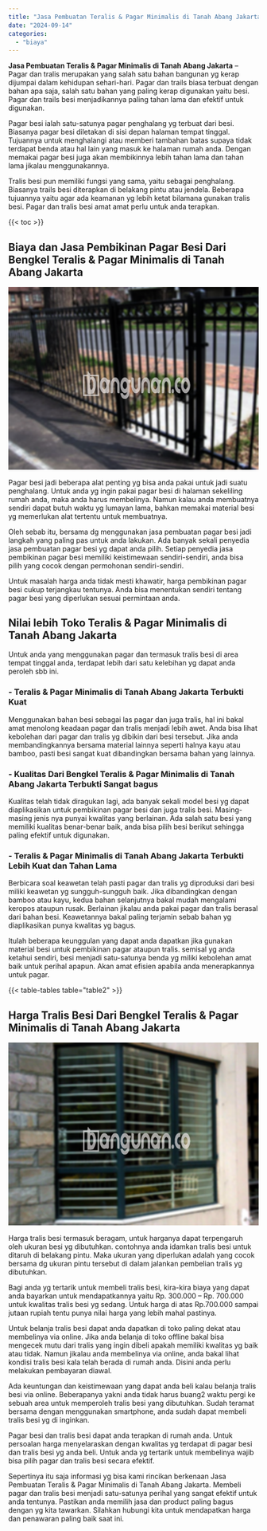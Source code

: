 ```yaml
---
title: "Jasa Pembuatan Teralis & Pagar Minimalis di Tanah Abang Jakarta"
date: "2024-09-14"
categories: 
  - "biaya"
---
```


**Jasa Pembuatan Teralis & Pagar Minimalis di Tanah Abang Jakarta** – Pagar dan tralis merupakan yang salah satu bahan bangunan yg kerap dijumpai dalam kehidupan sehari-hari. Pagar dan trails biasa terbuat dengan bahan apa saja, salah satu bahan yang paling kerap digunakan yaitu besi. Pagar dan trails besi menjadikannya paling tahan lama dan efektif untuk digunakan.

Pagar besi ialah satu-satunya pagar penghalang yg terbuat dari besi. Biasanya pagar besi diletakan di sisi depan halaman tempat tinggal. Tujuannya untuk menghalangi atau memberi tambahan batas supaya tidak terdapat benda atau hal lain yang masuk ke halaman rumah anda. Dengan memakai pagar besi juga akan membikinnya lebih tahan lama dan tahan lama jikalau menggunakannya.

Tralis besi pun memiliki fungsi yang sama, yaitu sebagai penghalang. Biasanya trails besi diterapkan di belakang pintu atau jendela. Beberapa tujuannya yaitu agar ada keamanan yg lebih ketat bilamana gunakan tralis besi. Pagar dan tralis besi amat amat perlu untuk anda terapkan.

{{< toc >}}

## Biaya dan Jasa Pembikinan Pagar Besi Dari Bengkel Teralis & Pagar Minimalis di Tanah Abang Jakarta

![Jasa Pembuatan Teralis & Pagar Minimalis di Tanah Abang Jakarta](/images/pagar-minimalis-murah-53.png)

Pagar besi jadi beberapa alat penting yg bisa anda pakai untuk jadi suatu penghalang. Untuk anda yg ingin pakai pagar besi di halaman sekeliling rumah anda, maka anda harus membelinya. Namun kalau anda membuatnya sendiri dapat butuh waktu yg lumayan lama, bahkan memakai material besi yg memerlukan alat tertentu untuk membuatnya.

Oleh sebab itu, bersama dg menggunakan jasa pembuatan pagar besi jadi langkah yang paling pas untuk anda lakukan. Ada banyak sekali penyedia jasa pembuatan pagar besi yg dapat anda pilih. Setiap penyedia jasa pembikinan pagar besi memiliki keistimewaan sendiri-sendiri, anda bisa pilih yang cocok dengan permohonan sendiri-sendiri.

Untuk masalah harga anda tidak mesti khawatir, harga pembikinan pagar besi cukup terjangkau tentunya. Anda bisa menentukan sendiri tentang pagar besi yang diperlukan sesuai permintaan anda.

## Nilai lebih Toko Teralis & Pagar Minimalis di Tanah Abang Jakarta

Untuk anda yang menggunakan pagar dan termasuk tralis besi di area tempat tinggal anda, terdapat lebih dari satu kelebihan yg dapat anda peroleh sbb ini.

### \- Teralis & Pagar Minimalis di Tanah Abang Jakarta Terbukti Kuat

Menggunakan bahan besi sebagai las pagar dan juga tralis, hal ini bakal amat menolong keadaan pagar dan tralis menjadi lebih awet. Anda bisa lihat kebolehan dari pagar dan tralis yg dibikin dari besi tersebut. Jika anda membandingkannya bersama material lainnya seperti halnya kayu atau bamboo, pasti besi sangat kuat dibandingkan bersama bahan yang lainnya.

### \- Kualitas Dari Bengkel Teralis & Pagar Minimalis di Tanah Abang Jakarta Terbukti Sangat bagus

Kualitas telah tidak diragukan lagi, ada banyak sekali model besi yg dapat diaplikasikan untuk pembikinan pagar besi dan juga tralis besi. Masing-masing jenis nya punyai kwalitas yang berlainan. Ada salah satu besi yang memiliki kualitas benar-benar baik, anda bisa pilih besi berikut sehingga paling efektif untuk digunakan.

### \- Teralis & Pagar Minimalis di Tanah Abang Jakarta Terbukti Lebih Kuat dan Tahan Lama

Berbicara soal keawetan telah pasti pagar dan tralis yg diproduksi dari besi miliki keawetan yg sungguh-sungguh baik. Jika dibandingkan dengan bamboo atau kayu, kedua bahan selanjutnya bakal mudah mengalami keropos ataupun rusak. Berlainan jikalau anda pakai pagar dan tralis berasal dari bahan besi. Keawetannya bakal paling terjamin sebab bahan yg diaplikasikan punya kwalitas yg bagus.

Itulah beberapa keunggulan yang dapat anda dapatkan jika gunakan material besi untuk pembikinan pagar ataupun tralis. semisal yg anda ketahui sendiri, besi menjadi satu-satunya benda yg miliki kebolehan amat baik untuk perihal apapun. Akan amat efisien apabila anda menerapkannya untuk pagar.

{{< table-tables table="table2" >}}

## Harga Tralis Besi Dari Bengkel Teralis & Pagar Minimalis di Tanah Abang Jakarta

![Jasa Pembuatan Teralis & Pagar Minimalis di Tanah Abang Jakarta](/images/teralis-minimalis-murah-08.png)

Harga tralis besi termasuk beragam, untuk harganya dapat terpengaruh oleh ukuran besi yg dibutuhkan. contohnya anda idamkan tralis besi untuk ditaruh di belakang pintu. Maka ukuran yang diperlukan adalah yang cocok bersama dg ukuran pintu tersebut di dalam jalankan pembelian tralis yg dibutuhkan.

Bagi anda yg tertarik untuk membeli tralis besi, kira-kira biaya yang dapat anda bayarkan untuk mendapatkannya yaitu Rp. 300.000 – Rp. 700.000 untuk kwalitas tralis besi yg sedang. Untuk harga di atas Rp.700.000 sampai jutaan rupiah tentu punya nilai harga yang lebih mahal pastinya.

Untuk belanja tralis besi dapat anda dapatkan di toko paling dekat atau membelinya via online. Jika anda belanja di toko offline bakal bisa mengecek mutu dari tralis yang ingin dibeli apakah memiliki kwalitas yg baik atau tidak. Namun jikalau anda membelinya via online, anda bakal lihat kondisi tralis besi kala telah berada di rumah anda. Disini anda perlu melakukan pembayaran diawal.

Ada keuntungan dan keistimewaan yang dapat anda beli kalau belanja tralis besi via online. Beberapanya yakni anda tidak harus buang2 waktu pergi ke sebuah area untuk memperoleh tralis besi yang dibutuhkan. Sudah teramat bersama dengan menggunakan smartphone, anda sudah dapat membeli tralis besi yg di inginkan.

Pagar besi dan tralis besi dapat anda terapkan di rumah anda. Untuk persoalan harga menyelaraskan dengan kwalitas yg terdapat di pagar besi dan tralis besi yg anda beli. Untuk anda yg tertarik untuk membelinya wajib bisa pilih pagar dan tralis besi secara efektif.

Sepertinya itu saja informasi yg bisa kami rincikan berkenaan Jasa Pembuatan Teralis & Pagar Minimalis di Tanah Abang Jakarta. Membeli pagar dan tralis besi menjadi satu-satunya perihal yang sangat efektif untuk anda tentunya. Pastikan anda memilih jasa dan product paling bagus dengan yg kita tawarkan. Silahkan hubungi kita untuk mendapatkan harga dan penawaran paling baik saat ini.
